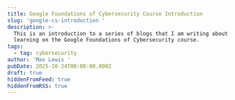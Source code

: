 ```yaml
---
title: Google Foundations of Cybersecurity Course Introduction
slug: 'google-cs-introduction '
description: >-
  This is an introduction to a series of blogs that I am writing about what I am
  learning on the Google Foundations of Cybersecurity course. 
tags:
  - tag: cybersecurity
author: 'Max Lewis '
pubDate: 2025-10-24T00:00:00.000Z
draft: true
hiddenFromFeed: true
hiddenFromRSS: true
---
```


